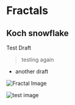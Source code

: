 # Fractals
## Koch snowflake
Test
Draft
> testing again
* another draft

![Fractal Image]([[https://github.com/IS561/Sandbox.wiki/Harshitha_Fractals.svg]])

![test image](https://github.com/IS561/Sandbox/Harshitha_Fractals.svg)

